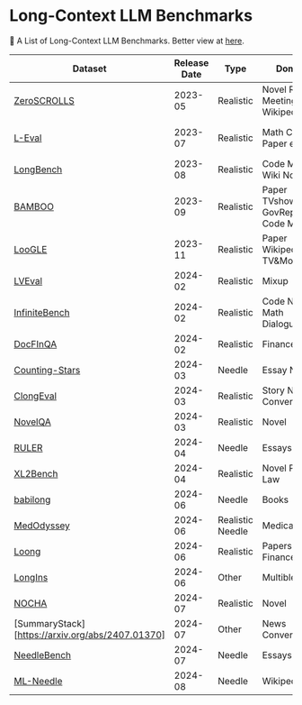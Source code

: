 # Long-Context LLM Benchmarks

🚀 A List of Long-Context LLM Benchmarks. Better view at [here](https://frankgu3528.github.io/Awesome-Long-Context-Benchmarks/).


| Dataset  | Release Date | Type | Domain | Token Length | Language | Data  Released? | Answer Released |
| --- | --- | --- | --- | --- | --- | --- | --- |
| [ZeroSCROLLS](https://arxiv.org/abs/2305.14196) | 2023-05 | Realistic | Novel Report Meetings TV Wikipedia | Avg ~15k | EN | ✅ | ❌ |
| [L-Eval](https://arxiv.org/abs/2307.11088) | 2023-07 | Realistic | Math Code Paper e.t.c | ACL'24 Outstanding Avg ~ 15k | ZH | ✅ | ✅ |
| [LongBench](https://huggingface.co/datasets/yanbingzheng/LongBench) | 2023-08 | Realistic | Code Meeting Wiki Novel | Avg ~13k | ZH EN | ✅ | ✅ |
| [BAMBOO](https://github.com/RUCAIBox/BAMBOO) | 2023-09 | Realistic | Paper TVshows GovReport Code Meeting | Only 4k, 16k | EN | ✅ | ✅ |
| [LooGLE](https://arxiv.org/abs/2311.04939) | 2023-11 | Realistic | Paper Wikipedia TV&Movie | Avg ~24K | EN | ✅ | ✅ |
| [LVEval](https://huggingface.co/datasets/Infinigence/LVEval) | 2024-02 | Realistic | Mixup | 16 32 64 128 256k | ZH EN | ✅ | ✅ |
| [InfiniteBench](https://huggingface.co/datasets/xinrongzhang2022/InfiniteBench) | 2024-02 | Realistic | Code Novel Math Dialogue | > 100k | ZH EN | ✅ | ✅ |
| [DocFInQA](https://arxiv.org/pdf/2401.06915) | 2024-02 | Realistic | Finance | > 100k | EN | ✅ | ✅ |
| [Counting-Stars](https://github.com/nick7nlp/Counting-Stars) | 2024-03 | Needle | Essay Novel | Any | ZH EN | ✅ | ✅ |
| [ClongEval](https://arxiv.org/abs/2403.03514) | 2024-03 | Realistic | Story News Conversation | < 100k | ZH | ✅ | ✅ |
| [NovelQA](https://github.com/NovelQA/novelqa.github.io) | 2024-03 | Realistic | Novel | > 100 k | EN | ✅ | ❌ |
| [RULER](https://arxiv.org/abs/2404.06654) | 2024-04 | Needle | Essays | Any | EN | ✅ | ✅ |
| [XL2Bench](https://arxiv.org/pdf/2404.05446v1) | 2024-04 | Realistic | Novel Paper Law | > 100k | ZH EN | ❌ | ❌ |
| [babilong](https://huggingface.co/datasets/RMT-team/babilong) | 2024-06 | Needle | Books | Any | EN | ✅ | ✅ |
| [MedOdyssey](https://arxiv.org/abs/2406.15019) | 2024-06 | Realistic Needle | Medical | 40k-180K | ZH EN | ✅ | ✅ |
| [Loong](https://arxiv.org/pdf/2406.17419) | 2024-06 | Realistic | Papers Legal Finance | 40k-230k | ZH EN | ✅ | ✅ |
| [LongIns](https://arxiv.org/pdf/2406.17588) | 2024-06 | Other | Multible QA | 256 - 16k | EN | ❌ | ❌ |
| [NOCHA](https://novelchallenge.github.io/) | 2024-07 | Realistic | Novel | > 100k | EN | ❌ | ❌ |
| [SummaryStack][https://arxiv.org/abs/2407.01370] | 2024-07 | Other | News Conversations | Avg ~92k | EN | ✅ | ✅ |
| [NeedleBench](https://arxiv.org/abs/2407.11963) | 2024-07 | Needle | Essays | Any | ZH EN | ✅ | ✅ |
| [ML-Needle](https://arxiv.org/abs/2408.10151) | 2024-08 | Needle | Wikipedia | 4K-32K | ZH EN SP GR AR VT | ✅ | ✅ |
